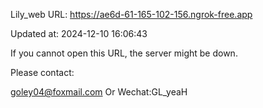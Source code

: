 Lily_web URL: https://ae6d-61-165-102-156.ngrok-free.app

Updated at: 2024-12-10 16:06:43

If you cannot open this URL, the server might be down.

Please contact: 

goley04@foxmail.com Or Wechat:GL_yeaH